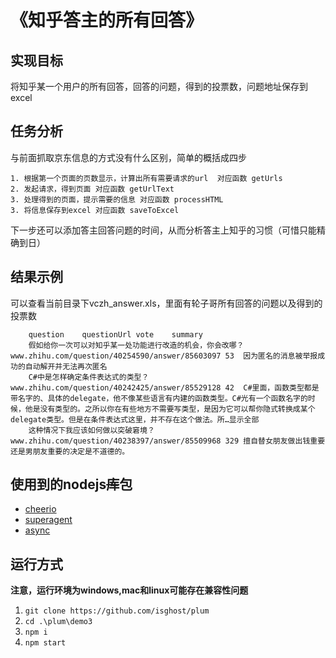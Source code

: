 # 《知乎答主的所有回答》
## 实现目标
将知乎某一个用户的所有回答，回答的问题，得到的投票数，问题地址保存到excel
## 任务分析
与前面抓取京东信息的方式没有什么区别，简单的概括成四步  

	1. 根据第一个页面的页数显示，计算出所有需要请求的url  对应函数 getUrls
	2. 发起请求，得到页面 对应函数 getUrlText
	3. 处理得到的页面，提示需要的信息 对应函数 processHTML
	3. 将信息保存到excel 对应函数 saveToExcel
下一步还可以添加答主回答问题的时间，从而分析答主上知乎的习惯（可惜只能精确到日）
## 结果示例
可以查看当前目录下vczh_answer.xls，里面有轮子哥所有回答的问题以及得到的投票数

		question	questionUrl	vote	summary	
		假如给你一次可以对知乎某一处功能进行改造的机会，你会改哪？	www.zhihu.com/question/40254590/answer/85603097	53	因为匿名的消息被举报成功的自动解开并无法再次匿名	
		C#中是怎样确定条件表达式的类型？	www.zhihu.com/question/40242425/answer/85529128	42	C#里面，函数类型都是带名字的、具体的delegate，他不像某些语言有内建的函数类型。C#光有一个函数名字的时候，他是没有类型的。之所以你在有些地方不需要写类型，是因为它可以帮你隐式转换成某个delegate类型。但是在条件表达式这里，并不存在这个做法。所…显示全部	
		这种情况下我应该如何做以突破窘境？	www.zhihu.com/question/40238397/answer/85509968	329	擅自替女朋友做出钱重要还是男朋友重要的决定是不道德的。	

## 使用到的nodejs~~库~~包
* [cheerio](https://github.com/cheeriojs/cheerio)
* [superagent](https://github.com/visionmedia/superagent)
* [async](https://github.com/caolan/async)

## 运行方式
**注意，运行环境为windows,mac和linux可能存在兼容性问题**

1. ```git clone https://github.com/isghost/plum```
2. ```cd .\plum\demo3```
3. ```npm i```
4. ```npm start```